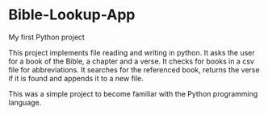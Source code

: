 # Bible-Lookup-App
My first Python project

This project implements file reading and writing in python.
It asks the user for a book of the Bible, a chapter and a verse.
It checks for books in a csv file for abbreviations. It searches 
for the referenced book, returns the verse if it is found and 
appends it to a new file.

This was a simple project to become familiar with the Python
programming language.

